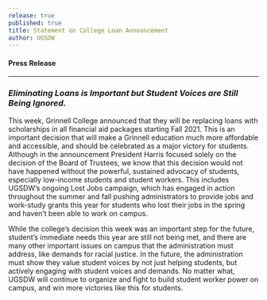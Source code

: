 ```yaml
---
release: true
published: true
title: Statement on College Loan Announcement
author: UGSDW
---
```

#### Press Release

***

### *Eliminating Loans is Important but Student Voices are Still Being Ignored.*

This week, Grinnell College announced that they will be replacing loans with scholarships in all financial aid packages starting Fall 2021.  This is an important decision that will make a Grinnell education much more affordable and accessible, and should be celebrated as a major victory for students.  Although in the announcement President Harris focused solely on the decision of the Board of Trustees, we know that this decision would not have happened without the powerful, sustained advocacy of students, especially low-income students and student workers.  This includes UGSDW’s ongoing Lost Jobs campaign, which has engaged in action throughout the summer and fall pushing administrators to provide jobs and work-study grants this year for students who lost their jobs in the spring and haven’t been able to work on campus.  

While the college’s decision this week was an important step for the future, student’s immediate needs this year are still not being met, and there are many other important issues on campus that the administration must address, like demands for racial justice.  In the future, the administration must show they value student voices by not just helping students, but actively engaging with student voices and demands.  No matter what, UGSDW will continue to organize and fight to build student worker power on campus, and win more victories like this for students.

